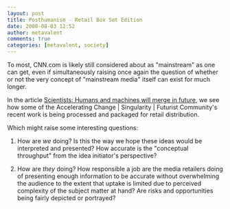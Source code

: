 ```yaml
---
layout: post
title: Posthumanism - Retail Box Set Edition
date: 2008-08-03 12:52
author: metavalent
comments: true
categories: [metavalent, society]
---
```

To most, CNN.com is likely still considered about as "mainstream" as one can get, even if simultaneously raising once again the question of whether or not the very concept of "mainstream media" itself can exist for much longer.

In the article <a href="https://edition.cnn.com/2008/TECH/07/15/bio.tech/?imw=Y&amp;iref=mpstoryemail">Scientists: Humans and machines will merge in future</a>, we see how some of the Accelerating Change | Singularity | Futurist Community's recent work is being processed and packaged for retail distribution.

Which might raise some interesting questions:<ol><li>How are <i>we</i> doing? Is this the way we hope these ideas would be interpreted and presented? How accurate is the "conceptual throughput" from the idea initiator's perspective?</li>
<li>How are <i>they</i> doing? How responsible a job are the media retailers doing of presenting enough information to be accurate without overwhelming the audience to the extent that uptake is limited due to perceived complexity of the subject matter at hand? Are risks and opportunities being fairly depicted or portrayed?</li></ol>
